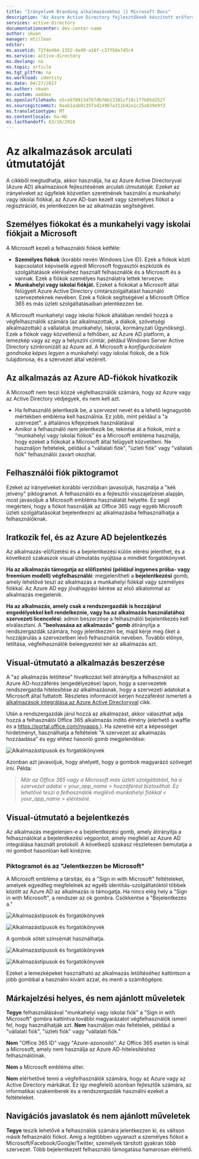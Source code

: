 ```yaml
---
title: "Irányelvek Branding alkalmazásokhoz |} Microsoft Docs"
description: "Az Azure Active Directory fejlesztőknek készített erőforrásairól átfogó útmutatóját"
services: active-directory
documentationcenter: dev-center-name
author: skwan
manager: mtillman
editor: 
ms.assetid: 72f4e464-1352-4a49-a18f-c37f58e7d5c4
ms.service: active-directory
ms.devlang: na
ms.topic: article
ms.tgt_pltfrm: na
ms.workload: identity
ms.date: 04/27/2017
ms.author: skwan
ms.custom: aaddev
ms.openlocfilehash: e5ce970913d767dbf6b13381cf18c1f7b05d252f
ms.sourcegitcommit: 8aab1aab0135fad24987a311b42a1c25a839e9f3
ms.translationtype: MT
ms.contentlocale: hu-HU
ms.lasthandoff: 03/16/2018
---
```

# <a name="branding-guidelines-for-applications"></a>Az alkalmazások arculati útmutatóját
A cikkből megtudhatja, akkor használja, ha az Azure Active Directoryval (Azure AD) alkalmazások fejlesztésének arculati útmutatóját. Ezeket az irányelveket az ügyfelek közvetlen szeretnének használni a munkahelyi vagy iskolai fiókkal, az Azure AD-ban kezelt vagy személyes fiókot a regisztrációt, és jelentkezzen be az alkalmazás segítségével.

## <a name="personal-accounts-vs-work-or-school-accounts-from-microsoft"></a>Személyes fiókokat és a munkahelyi vagy iskolai fiókjait a Microsoft
A Microsoft kezeli a felhasználói fiókok kétféle:

* **Személyes fiókok** (korábbi nevén Windows Live ID). Ezek a fiókok közti kapcsolatot képviselik *egyedi* Microsoft fogyasztói eszközök és szolgáltatások eléréséhez használt felhasználók és a Microsoft és a vannak. Ezek a fiókok személyes használatra lettek tervezve.
* **Munkahelyi vagy iskolai fiókját.** Ezeket a fiókokat a Microsoft által felügyelt Azure Active Directory címtárszolgáltatást használó szervezeteknek nevében. Ezek a fiókok segítségével a Microsoft Office 365 és más üzleti szolgáltatásaiban jelentkezzen be.

A Microsoft munkahelyi vagy iskolai fiókok általában rendeli hozzá a végfelhasználók számára (az alkalmazottak, a diákok, szövetségi alkalmazottak) a vállalatuk (munkahelyi, iskolai, kormányzati Ügynökség). Ezek a fiókok vagy közvetlenül a felhőben, az Azure AD platform, a lemezkép vagy az egy a helyszíni címtár, például Windows Server Active Directory szinkronizált az Azure ad. A Microsoft a *konfigurációelem gondnoka képes legyen* a munkahelyi vagy iskolai fiókok, de a fiók tulajdonosa, és a szervezet által vezérelt.

## <a name="referring-to-azure-ad-accounts-in-your-application"></a>Az alkalmazás az Azure AD-fiókok hivatkozik
A Microsoft nem teszi közzé végfelhasználók számára, hogy az Azure vagy az Active Directory védjegyek, és nem kell azt.

* Ha felhasználó jelentkezik be, a szervezet nevét és a lehető legnagyobb mértékben embléma kell használnia. Ez jobb, mint például a "a szervezet". a általános kifejezések használatával
* Amikor a felhasználó nem jelentkezik be, tekintse át a fiókok, mint a "munkahelyi vagy iskolai fiókok" és a Microsoft embléma használja, hogy ezeket a fiókokat a Microsoft által felügyelt közvetíteni. Ne használjon feltételek, például a "vállalati fiók", "üzleti fiók" vagy "vállalati fiók" felhasználói zavart okozhat.

## <a name="user-account-pictogram"></a>Felhasználói fiók piktogramot
Ezeket az irányelveket korábbi verzióiban javasoljuk, használja a "kék jelvény" piktogramot. A felhasználói és a fejlesztői visszajelzései alapján, most javasoljuk a Microsoft embléma használatát helyette. Ez segít megérteni, hogy a fiókot használják az Office 365 vagy egyéb Microsoft üzleti szolgáltatásokat bejelentkezni az alkalmazásba felhasználhatja a felhasználóknak.

## <a name="signing-up-and-signing-in-with-azure-ad"></a>Iratkozik fel, és az Azure AD bejelentkezés
Az alkalmazás-előfizetési és a bejelentkezési külön elérési jelenthet, és a következő szakaszok visual útmutatás nyújtása a mindkét forgatókönyvet.

**Ha az alkalmazás támogatja az előfizetési (például ingyenes próba- vagy freemium modell) végfelhasználói**: megjelenítheti a **bejelentkezési** gomb, amely lehetővé teszi az alkalmazás a munkahelyi fiókkal vagy személyes fiókkal. Az Azure AD egy jóváhagyási kérése az első alkalommal az alkalmazás megjelenik.

**Ha az alkalmazás, amely csak a rendszergazdák is hozzájárul engedélyekkel kell rendelkeznie, vagy ha az alkalmazás használatához szervezeti licencelési**: admin beszerzése a felhasználói bejelentkezés kell elválasztani. A **"beolvasása az alkalmazás" gomb** átirányítja a rendszergazdák számára, hogy jelentkezzen be, majd kérje meg őket a hozzájárulás a szervezetben lévő felhasználók nevében. További előnye, letiltása, végfelhasználók beleegyezést kér az alkalmazás azt.

## <a name="visual-guidance-for-app-acquisition"></a>Visual-útmutató a alkalmazás beszerzése
A "az alkalmazás letöltése" hivatkozást kell átirányítja a felhasználót az Azure AD-hozzáférés (engedélyezése) lapon, hogy a szervezetek rendszergazda hitelesítése az alkalmazásnak, hogy a szervezeti adatokat a Microsoft által futtatott. Részletes információt kérjen hozzáférést ismerteti a [alkalmazások integrálása az Azure Active Directoryval](active-directory-integrating-applications.md) cikk.

Után a rendszergazdák járul hozzá az alkalmazást, akkor választhat adja hozzá a felhasználói Office 365 alkalmazás indító élmény (elérhető a waffle és a [ https://portal.office.com/myapps ](https://portal.office.com/myapps)). Ha szeretné ezt a képességet hirdetményt, használhatja a feltételek "A szervezet az alkalmazás hozzáadása" és egy ehhez hasonló gomb megjelenítése:

![Alkalmazástípusok és forgatókönyvek](./media/active-directory-branding-guidelines/add-to-my-org.png)

Azonban azt javasoljuk, hogy ahelyett, hogy a gombok magyarázó szöveget írni. Példa:

> *Már az Office 365 vagy a Microsoft más üzleti szolgáltatást, ha a szervezet adatai < your_app_name > hozzáférést biztosíthat. Ez lehetővé teszi a felhasználók meglévő munkahelyi fiókkal < your_app_name > elérésére.*
> 
> 

## <a name="visual-guidance-for-sign-in"></a>Visual-útmutató a bejelentkezés
Az alkalmazás megjelenjen-e a bejelentkezési gomb, amely átirányítja a felhasználókat a bejelentkezési végpontot, amely megfelel az Azure AD integrálása használt protokoll. A következő szakasz részletesen bemutatja a mi gombot hasonlóan kell kinéznie.

### <a name="pictogram-and-sign-in-with-microsoft"></a>Piktogramot és az "Jelentkezzen be Microsoft"
A Microsoft embléma a társítás, és a "Sign in with Microsoft" feltételeket, amelyek egyedileg megfelelnek az egyéb identitás-szolgáltatóktól többek között az Azure AD az alkalmazás is támogatja. Ha nincs elég hely a "Sign in with Microsoft", a rendszer az ok gombra. Csökkentse a "Bejelentkezés a."

![Alkalmazástípusok és forgatókönyvek](./media/active-directory-branding-guidelines/sign-in-with-microsoft-light.png)

![Alkalmazástípusok és forgatókönyvek](./media/active-directory-branding-guidelines/sign-in-light.png)

A gombok sötét színsémát használhatja.

![Alkalmazástípusok és forgatókönyvek](./media/active-directory-branding-guidelines/sign-in-with-microsoft-dark.png)

![Alkalmazástípusok és forgatókönyvek](./media/active-directory-branding-guidelines/sign-in-dark.png)

Ezeket a lemezképeket használható az alkalmazás letöltéséhez kattintson a jobb gombbal a használni kívánt azzal, és menti a számítógépre. 

## <a name="branding-dos-and-donts"></a>Márkajelzési helyes, és nem ajánlott műveletek
**Tegye** felhasználásával "munkahelyi vagy iskolai fiók" a "Sign in with Microsoft" gombra kattintva további magyarázatot végfelhasználók ismeri fel, hogy használhatják azt. **Nem** használjon más feltételek, például a "vállalati fiók", "üzleti fiók" vagy "vállalati fiók."

**Nem** "Office 365 ID" vagy "Azure-azonosító". Az Office 365 esetén is kínál a Microsoft, amely nem használja az Azure AD-hitelesítéshez felhasználóinak.

**Nem** a Microsoft embléma alter.

**Nem** elérhetővé tenni a végfelhasználók számára, hogy az Azure vagy az Active Directory márkákat. Ez így megfelelő azonban fejlesztők számára, az informatikai szakemberek és a rendszergazdák használni ezeket a feltételeket.

## <a name="navigation-dos-and-donts"></a>Navigációs javaslatok és nem ajánlott műveletek
**Tegye** teszik lehetővé a felhasználók számára jelentkezzen ki, és váltson másik felhasználói fiókot. Amíg a legtöbben ugyanazt a személyes fiókot a Microsoft/Facebook/Google/Twitter, személyek társított gyakran több szervezet. Több bejelentkezett felhasználó támogatása hamarosan elérhető.

